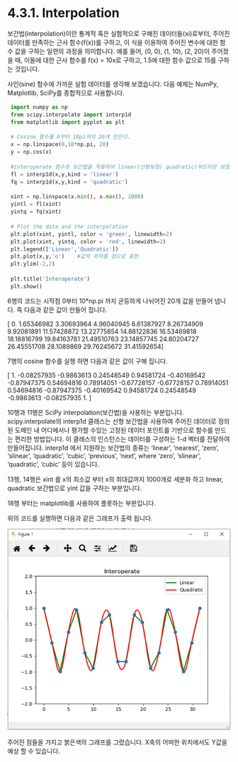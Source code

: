 # 4.3.1.     Interpolation

보간법\(interpolation\)이란 통계적 혹은 실험적으로 구해진 데이터들\(xi\)로부터, 주어진 데이터를 만족하는 근사 함수\(f\(x\)\)를 구하고,  이 식을 이용하여 주어진 변수에 대한 함수 값을 구하는 일련의 과정을 의미합니다. 예를 들어, \(0, 0\), \(1, 10\), \(2, 20\)이 주어졌을 때, 이들에 대한 근사 함수를 f\(x\) = 10x로 구하고, 1.5에 대한 함수 값으로 15를 구하는 것입니다.

사인\(sine\) 함수에 가까운 실험 데이터를 생각해 보겠습니다. 다음 예제는 NumPy, Matplotlib, SciPy를 종합적으로 사용합니다.

```python
 import numpy as np
 from scipy.interpolate import interp1d
 from matplotlib import pyplot as plt

 # Cosine 함수를 0부터 10pi까지 20개 만든다.
 x = np.linspace(0,10*np.pi, 20)
 y = np.cos(x)

 #interoperate 함수로 보간법을 적용하여 linear(선형보정) quadratic(부드러운 보정) 두가지 방법으로 만든다
 fl = interp1d(x,y,kind = 'linear')
 fq = interp1d(x,y,kind = 'quadratic')

 xint = np.linspace(x.min(), x.max(), 1000)
 yintl = fl(xint)
 yintq = fq(xint)

 # Plot the data and the interpolation
 plt.plot(xint, yintl, color = 'green', linewidth=2)
 plt.plot(xint, yintq, color = 'red', linewidth=2)
 plt.legend(['Linear','Quadratic'])
 plt.plot(x,y,'o')    #값의 위치를 점으로 표현
 plt.ylim(-2,2)

 plt.title('Interoperate')
 plt.show()
```

6행의 코드는 시작점 0부터 10\*np.pi 까지 균등하게 나뉘어진 20개 값을 만들어 냅니다. 즉 다음과 같은 값이 만들어 집니다.

\[ 0. 1.65346982 3.30693964 4.96040945 6.61387927 8.26734909 9.92081891 11.57428872 13.22775854 14.88122836 16.53469818 18.18816799 19.84163781 21.49510763 23.14857745 24.80204727 26.45551708 28.1089869 29.76245672 31.41592654\]

7행의 cosine 함수를 실행 하면 다음과 같은 값이 구해 집니다.

\[ 1. -0.08257935 -0.9863613 0.24548549 0.94581724 -0.40169542 -0.87947375 0.54694816 0.78914051 -0.67728157 -0.67728157 0.78914051 0.54694816 -0.87947375 -0.40169542 0.94581724 0.24548549 -0.9863613 -0.08257935 1. \]

10행과 11행은 SciPy interpolation\(보간법\)을 사용하는 부분입니다.  scipy.interpolate의 interp1d 클래스는 선형 보간법을 사용하여 주어진 데이터로 정의된 도메인 내 어디에서나 평가할 수있는 고정된 데이터 포인트를 기반으로 함수를 만드는 편리한 방법입니다. 이 클래스의 인스턴스는 데이터를 구성하는 1-d 벡터를 전달하여 만들어집니다.  interp1d 에서 지원하는 보간법의 종류는 ‘linear’, ‘nearest’, ‘zero’, ‘slinear’, ‘quadratic’, ‘cubic’, ‘previous’, ‘next’, where ‘zero’, ‘slinear’, ‘quadratic’, ‘cubic’ 등이 있습니다.

13행, 14행은  xint 를 x의 최소값 부터 x의 최대값까지 1000개로 세분화 하고 linear, quadratic 보간법으로 yint 값을 구하는 부분입니다.

18행 부터는 matplotlib를 사용하여 플롯하는 부분입니다.

위의 코드를 실행하면 다음과 같은 그래프가 출력 됩니다.

![](../../.gitbook/assets/31501.png)

주어진 점들을 가지고 붉은색의 그래프를 그렸습니다. X축의 어떠한 위치에서도 Y값을 예상 할 수 있습니다.

